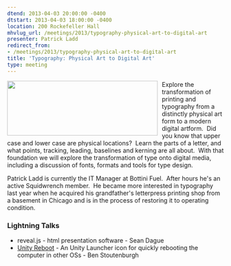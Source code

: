 ```yaml
---
dtend: 2013-04-03 20:00:00 -0400
dtstart: 2013-04-03 18:00:00 -0400
location: 200 Rockefeller Hall
mhvlug_url: /meetings/2013/typography-physical-art-to-digital-art
presenter: Patrick Ladd
redirect_from:
- /meetings/2013/typography-physical-art-to-digital-art
title: 'Typography: Physical Art to Digital Art'
type: meeting
---
```



<img alt="" src="/sites/default/files/u26/type_anat.jpg" style="width: 350px; height: 127px; float: left; padding-right: 10px; " />Explore the transformation of printing and typography from a distinctly physical art form to a modern digital artform.  Did you know that upper case and lower case are physical locations?  Learn the parts of a letter, and what points, tracking, leading, baselines and kerning are all about.  With that foundation we will explore the transformation of type onto digital media, including a discussion of fonts, formats and tools for type design.

Patrick Ladd is currently the IT Manager at Bottini Fuel.  After hours he's an active Squidwrench member.  He became more interested in typography last year when he acquired his grandfather's letterpress printing shop from a basement in Chicago and is in the process of restoring it to operating condition.

### Lightning Talks
- reveal.js - html presentation software - Sean Dague
- [Unity Reboot](http://www.webupd8.org/2013/01/unity-reboot-launcher-to-quickly-reboot.html) - An Unity Launcher icon for quickly rebooting the computer in other OSs - Ben Stoutenburgh